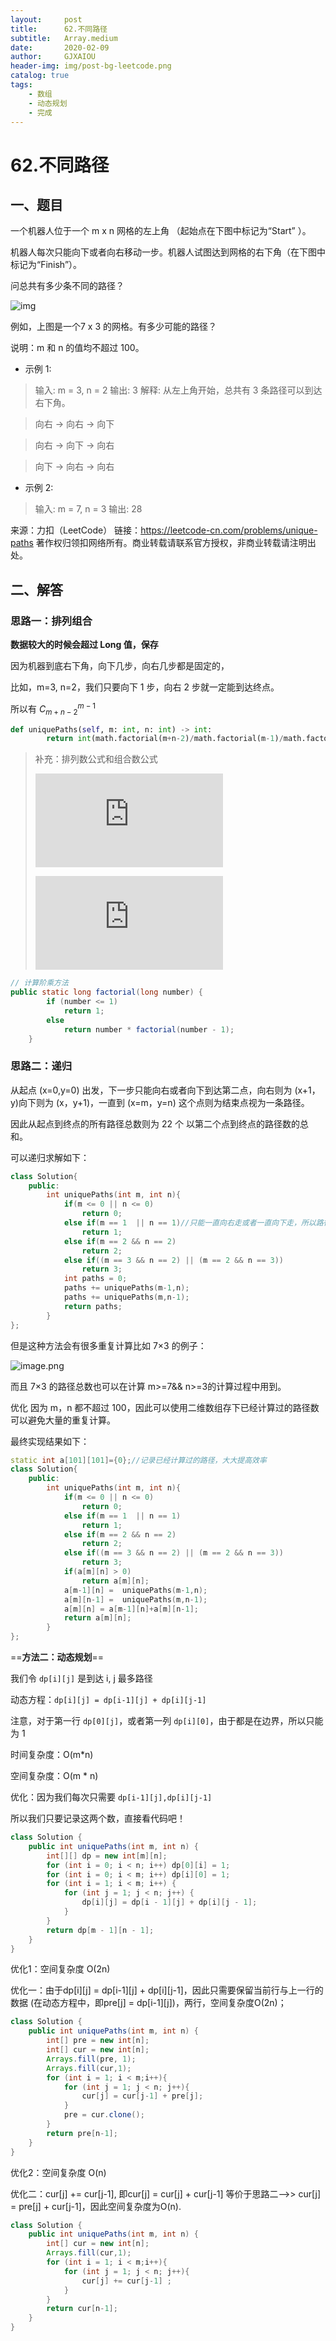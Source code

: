 ```yaml
---
layout:     post
title:      62.不同路径
subtitle:   Array.medium
date:       2020-02-09
author:     GJXAIOU
header-img: img/post-bg-leetcode.png
catalog: true
tags:
    - 数组
	- 动态规划
	- 完成
---
```


# 62.不同路径

## 一、题目

一个机器人位于一个 m x n 网格的左上角 （起始点在下图中标记为“Start” ）。

机器人每次只能向下或者向右移动一步。机器人试图达到网格的右下角（在下图中标记为“Finish”）。

问总共有多少条不同的路径？

![img](https://assets.leetcode-cn.com/aliyun-lc-upload/uploads/2018/10/22/robot_maze.png)

例如，上图是一个7 x 3 的网格。有多少可能的路径？

说明：m 和 n 的值均不超过 100。

- 示例 1:

> 输入: m = 3, n = 2
> 输出: 3
> 解释:
> 从左上角开始，总共有 3 条路径可以到达右下角。

> 向右 -> 向右 -> 向下

> 向右 -> 向下 -> 向右

> 向下 -> 向右 -> 向右

- 示例 2:

> 输入: m = 7, n = 3
> 输出: 28

来源：力扣（LeetCode）
链接：https://leetcode-cn.com/problems/unique-paths
著作权归领扣网络所有。商业转载请联系官方授权，非商业转载请注明出处。

## 二、解答

### 思路一：排列组合

**数据较大的时候会超过 Long 值，保存**

因为机器到底右下角，向下几步，向右几步都是固定的，

比如，m=3, n=2，我们只要向下 1 步，向右 2 步就一定能到达终点。

所以有 $C_{m+n-2}^{ m-1}$ 

```python
def uniquePaths(self, m: int, n: int) -> int:
        return int(math.factorial(m+n-2)/math.factorial(m-1)/math.factorial(n-1))
```

> 补充：排列数公式和组合数公式
>
> 
>
> ![A^m_n=A(62.%E4%B8%8D%E5%90%8C%E8%B7%AF%E5%BE%84.resource/gif.gif)=n(n-1)(n-2)\cdot(n-m+1)=\dfrac{n!}{(n-m)!}](https://private.codecogs.com/gif.latex?A%5Em_n%3DA%28n%2Cm%29%3Dn%28n-1%29%28n-2%29%5Ccdot%28n-m&plus;1%29%3D%5Cdfrac%7Bn%21%7D%7B%28n-m%29%21%7D) 
>
> ![C^m_n=C(n,m)=\dfrac{A^m_n}{A^m_m}=\dfrac{A(n,m)}{A(m,m)}\\ =\dfrac{n(n-1)(n-2)\cdots(n-m+1)}{m!}=\dfrac{n!}{m!(n-m)!}](https://private.codecogs.com/gif.latex?C%5Em_n%3DC%28n%2Cm%29%3D%5Cdfrac%7BA%5Em_n%7D%7BA%5Em_m%7D%3D%5Cdfrac%7BA%28n%2Cm%29%7D%7BA%28m%2Cm%29%7D%5C%5C%20%3D%5Cdfrac%7Bn%28n-1%29%28n-2%29%5Ccdots%28n-m&plus;1%29%7D%7Bm%21%7D%3D%5Cdfrac%7Bn%21%7D%7Bm%21%28n-m%29%21%7D)



```java
// 计算阶乘方法   
public static long factorial(long number) {
        if (number <= 1)
            return 1;
        else
            return number * factorial(number - 1);
    }
```



### 思路二：递归

从起点 (x=0,y=0) 出发，下一步只能向右或者向下到达第二点，向右则为 (x+1，y)向下则为 (x，y+1)，一直到 (x=m，y=n) 这个点则为结束点视为一条路径。

因此从起点到终点的所有路径总数则为 22 个 以第二个点到终点的路径数的总和。

可以递归求解如下：

```c++
class Solution{
	public:
		int uniquePaths(int m, int n){
			if(m <= 0 || n <= 0)
				return 0;
			else if(m == 1  || n == 1)//只能一直向右走或者一直向下走，所以路径数为 1
				return 1;
			else if(m == 2 && n == 2)
				return 2;
			else if((m == 3 && n == 2) || (m == 2 && n == 3))
				return 3;
			int paths = 0;
			paths += uniquePaths(m-1,n);
			paths += uniquePaths(m,n-1);
			return paths;
		}
};

```

但是这种方法会有很多重复计算比如 7×3 的例子：

![image.png](https://pic.leetcode-cn.com/bf1374e902a0a5cd181e99b00b61ebd896456bb80e4c81cad7d9c84e1ccccd6d-image.png)

而且 7×3 的路径总数也可以在计算 m>=7&& n>=3的计算过程中用到。

优化
因为 m，n 都不超过 100，因此可以使用二维数组存下已经计算过的路径数可以避免大量的重复计算。

最终实现结果如下：

```c++
static int a[101][101]={0};//记录已经计算过的路径，大大提高效率
class Solution{
	public:
		int uniquePaths(int m, int n){
			if(m <= 0 || n <= 0)
				return 0;
			else if(m == 1  || n == 1)
				return 1;
			else if(m == 2 && n == 2)
				return 2;
			else if((m == 3 && n == 2) || (m == 2 && n == 3))
				return 3;
			if(a[m][n] > 0)
				return a[m][n];
			a[m-1][n] =  uniquePaths(m-1,n);
			a[m][n-1] =  uniquePaths(m,n-1);
			a[m][n] = a[m-1][n]+a[m][n-1];
			return a[m][n];
		}
};

```





==**方法二：动态规划**==

我们令 `dp[i][j]` 是到达 i, j 最多路径

动态方程：`dp[i][j] = dp[i-1][j] + dp[i][j-1]`

注意，对于第一行 `dp[0][j]`，或者第一列 `dp[i][0]`，由于都是在边界，所以只能为 1

时间复杂度：O(m*n)

空间复杂度：O(m * n)

优化：因为我们每次只需要 `dp[i-1][j],dp[i][j-1]`

所以我们只要记录这两个数，直接看代码吧！

```java
class Solution {
    public int uniquePaths(int m, int n) {
        int[][] dp = new int[m][n];
        for (int i = 0; i < n; i++) dp[0][i] = 1;
        for (int i = 0; i < m; i++) dp[i][0] = 1;
        for (int i = 1; i < m; i++) {
            for (int j = 1; j < n; j++) {
                dp[i][j] = dp[i - 1][j] + dp[i][j - 1];
            }
        }
        return dp[m - 1][n - 1];  
    }
}

```



优化1：空间复杂度 O(2n)

优化一：由于dp[i][j] = dp[i-1][j] + dp[i][j-1]，因此只需要保留当前行与上一行的数据 (在动态方程中，即pre[j] = dp[i-1][j])，两行，空间复杂度O(2n)；

```java
class Solution {
    public int uniquePaths(int m, int n) {
        int[] pre = new int[n];
        int[] cur = new int[n];
        Arrays.fill(pre, 1);
        Arrays.fill(cur,1);
        for (int i = 1; i < m;i++){
            for (int j = 1; j < n; j++){
                cur[j] = cur[j-1] + pre[j];
            }
            pre = cur.clone();
        }
        return pre[n-1]; 
    }
}
```

优化2：空间复杂度 O(n)

优化二：cur[j] += cur[j-1], 即cur[j] = cur[j] + cur[j-1] 等价于思路二-->> cur[j] = pre[j] + cur[j-1]，因此空间复杂度为O(n).

```java
class Solution {
    public int uniquePaths(int m, int n) {
        int[] cur = new int[n];
        Arrays.fill(cur,1);
        for (int i = 1; i < m;i++){
            for (int j = 1; j < n; j++){
                cur[j] += cur[j-1] ;
            }
        }
        return cur[n-1];
    }
}
```

